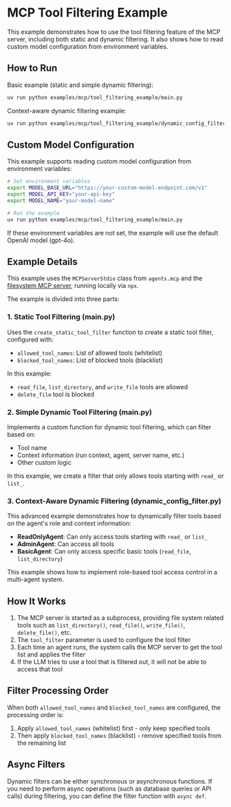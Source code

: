 # MCP Tool Filtering Example

This example demonstrates how to use the tool filtering feature of the MCP server, including both static and dynamic filtering. It also shows how to read custom model configuration from environment variables.

## How to Run

Basic example (static and simple dynamic filtering):
```bash
uv run python examples/mcp/tool_filtering_example/main.py
```

Context-aware dynamic filtering example:
```bash
uv run python examples/mcp/tool_filtering_example/dynamic_config_filter.py
```

## Custom Model Configuration

This example supports reading custom model configuration from environment variables:

```bash
# Set environment variables
export MODEL_BASE_URL="https://your-custom-model-endpoint.com/v1"
export MODEL_API_KEY="your-api-key"
export MODEL_NAME="your-model-name"

# Run the example
uv run python examples/mcp/tool_filtering_example/main.py
```

If these environment variables are not set, the example will use the default OpenAI model (gpt-4o).

## Example Details

This example uses the `MCPServerStdio` class from `agents.mcp` and the [filesystem MCP server](https://github.com/modelcontextprotocol/servers/tree/main/src/filesystem), running locally via `npx`.

The example is divided into three parts:

### 1. Static Tool Filtering (main.py)

Uses the `create_static_tool_filter` function to create a static tool filter, configured with:
- `allowed_tool_names`: List of allowed tools (whitelist)
- `blocked_tool_names`: List of blocked tools (blacklist)

In this example:
- `read_file`, `list_directory`, and `write_file` tools are allowed
- `delete_file` tool is blocked

### 2. Simple Dynamic Tool Filtering (main.py)

Implements a custom function for dynamic tool filtering, which can filter based on:
- Tool name
- Context information (run context, agent, server name, etc.)
- Other custom logic

In this example, we create a filter that only allows tools starting with `read_` or `list_`.

### 3. Context-Aware Dynamic Filtering (dynamic_config_filter.py)

This advanced example demonstrates how to dynamically filter tools based on the agent's role and context information:

- **ReadOnlyAgent**: Can only access tools starting with `read_` or `list_`
- **AdminAgent**: Can access all tools
- **BasicAgent**: Can only access specific basic tools (`read_file`, `list_directory`)

This example shows how to implement role-based tool access control in a multi-agent system.

## How It Works

1. The MCP server is started as a subprocess, providing file system related tools such as `list_directory()`, `read_file()`, `write_file()`, `delete_file()`, etc.
2. The `tool_filter` parameter is used to configure the tool filter
3. Each time an agent runs, the system calls the MCP server to get the tool list and applies the filter
4. If the LLM tries to use a tool that is filtered out, it will not be able to access that tool

## Filter Processing Order

When both `allowed_tool_names` and `blocked_tool_names` are configured, the processing order is:
1. Apply `allowed_tool_names` (whitelist) first - only keep specified tools
2. Then apply `blocked_tool_names` (blacklist) - remove specified tools from the remaining list

## Async Filters

Dynamic filters can be either synchronous or asynchronous functions. If you need to perform async operations (such as database queries or API calls) during filtering, you can define the filter function with `async def`. 